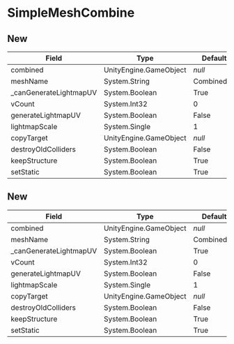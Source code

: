 # SimpleMeshCombine

## New

|Field|Type|Default Value|
|-----|----|-------------|
|combined|UnityEngine.GameObject|*null*|
|meshName|System.String|Combined_Meshes|
|_canGenerateLightmapUV|System.Boolean|True|
|vCount|System.Int32|0|
|generateLightmapUV|System.Boolean|False|
|lightmapScale|System.Single|1|
|copyTarget|UnityEngine.GameObject|*null*|
|destroyOldColliders|System.Boolean|False|
|keepStructure|System.Boolean|True|
|setStatic|System.Boolean|True|

## New

|Field|Type|Default Value|
|-----|----|-------------|
|combined|UnityEngine.GameObject|*null*|
|meshName|System.String|Combined_Meshes|
|_canGenerateLightmapUV|System.Boolean|True|
|vCount|System.Int32|0|
|generateLightmapUV|System.Boolean|False|
|lightmapScale|System.Single|1|
|copyTarget|UnityEngine.GameObject|*null*|
|destroyOldColliders|System.Boolean|False|
|keepStructure|System.Boolean|True|
|setStatic|System.Boolean|True|

